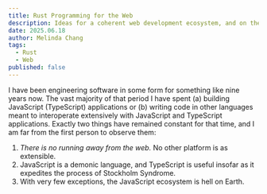 ```yaml
---
title: Rust Programming for the Web
description: Ideas for a coherent web development ecosystem, and on the utility (or lack thereof) of rewriting server logic in Rust.
date: 2025.06.18
author: Melinda Chang
tags:
  - Rust
  - Web
published: false
---
```


I have been engineering software in some form for something like nine
years now. The vast majority of that period I have spent (a) building
JavaScript (TypeScript) applications or (b) writing code in other
languages meant to interoperate extensively with JavaScript and
TypeScript applications. Exactly two things have remained constant for
that time, and I am far from the first person to observe them:

1. _There is no running away from the web._ No other platform is as extensible.
2. JavaScript is a demonic language, and TypeScript is useful
   insofar as it expedites the process of Stockholm Syndrome.
3. With very few exceptions, the JavaScript ecosystem is hell on Earth.
